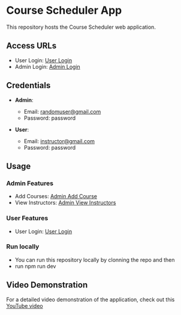 # Course Scheduler App

This repository hosts the Course Scheduler web application.

## Access URLs

- User Login: [User Login](https://course-scheduler-bjrr.vercel.app/userLogin)
- Admin Login: [Admin Login](https://course-scheduler-bjrr.vercel.app/adminLogin)

## Credentials

- **Admin**: 
  - Email: randomuser@gmail.com
  - Password: password

- **User**:
  - Email: instructor@gmail.com
  - Password: password

## Usage

### Admin Features

- Add Courses: [Admin Add Course](https://course-scheduler-bjrr.vercel.app/admin)
- View Instructors: [Admin View Instructors](https://course-scheduler-bjrr.vercel.app/admin/getInstructors)

### User Features

- User Login: [User Login](https://course-scheduler-bjrr.vercel.app/userLogin)

### Run locally
 - You can run this repository locally by clonning the repo and then 
 - run npm run dev

## Video Demonstration

For a detailed video demonstration of the application, check out this [YouTube video](https://www.youtube.com/watch?v=5iBPlG1kYOE)
